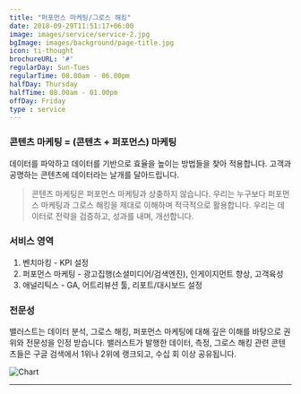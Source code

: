 ```yaml
---
title: "퍼포먼스 마케팅/그로스 해킹"
date: 2018-09-29T11:51:17+06:00
image: images/service/service-2.jpg
bgImage: images/background/page-title.jpg
icon: ti-thought
brochureURL: '#'
regularDay: Sun-Tues
regularTime: 08.00am - 06.00pm
halfDay: Thursday
halfTime: 08.00am - 01.00pm
offDay: Friday
type : service
---
```


### 콘텐츠 마케팅 = (콘텐츠 + 퍼포먼스) 마케팅 

데이터를 파악하고 데이터를 기반으로 효율을 높이는 방법들을 찾아 적용합니다. 고객과 공명하는 콘텐츠에 데이터라는 날개를 달아드립니다. 


>콘텐츠 마케팅은 퍼포먼스 마케팅과 상충하지 않습니다. 우리는 누구보다 퍼포먼스 마케팅과 그로스 해킹을 제대로 이해하며 적극적으로 활용합니다.  우리는 데이터로 전략을 검증하고, 성과를 내며, 개선합니다. 


### 서비스 영역

1. 벤치마킹 - KPI 설정
2. 퍼포먼스 마케팅 - 광고집행(소셜미디어/검색엔진), 인게이지먼트 향상, 고객육성
3. 애널리틱스 - GA, 어트리뷰션 툴, 리포트/대시보드 설정 

### 전문성 

밸러스트는 데이터 분석, 그로스 해킹, 퍼포먼스 마케팅에 대해 깊은 이해를 바탕으로 권위와 전문성을 인정 받습니다. 밸러스트가 발행한  데이터, 측정, 그로스 해킹 관련 콘텐츠들은 구글 검색에서 1위나 2위에 랭크되고, 수십 회 이상 공유됩니다. 

![Chart](../../images/service/service-chart.jpg)

---

